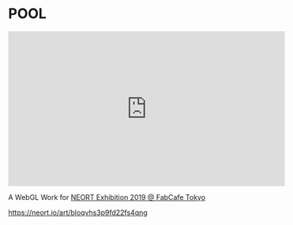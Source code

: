 # POOL

<div style="text-align: center">
<iframe width="560" height="315" src="https://www.youtube.com/embed/urAbKzKyuiE" frameborder="0" allow="accelerometer; autoplay; encrypted-media; gyroscope; picture-in-picture" allowfullscreen></iframe>
</div>

A WebGL Work for [NEORT Exhibition 2019 @ FabCafe Tokyo](https://fabcafe.com/tokyo/events/190912_neort_exhibition)

https://neort.io/art/bloqvhs3p9fd22fs4qng